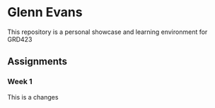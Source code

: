 <h1> Glenn Evans </h1>

<p>This repository is a personal showcase and learning environment for GRD423</p>

<h2>Assignments</h2>

<h3>Week 1</h3>
<p>This is a changes</p>
